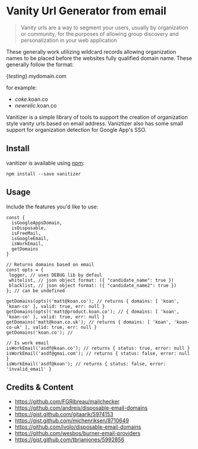 # Vanity Url Generator from email
> Vanity urls are a way to segment your users, usually by organization or community, for the purposes of allowing group 
discovery and personalization in your web application 

These generally work utilizing wildcard records allowing organization names to be placed
before the websites fully qualified domain name. These generally follow the format:

{_testing_}.mydomain.com

for example:

* _coke_.koan.co
* _newrelic_.koan.co


Vanitizer is a simple library of tools to support the creation of organization style vanity urls based on email address.
Vaniztizer also has some small support for organization detection for Google App's SSO.  

## Install
vanitizer is available using [npm](https://npmjs.org):
```
npm install --save vanitizer
```

## Usage

Include the features you'd like to use:

```
const {
  isGoogleAppsDomain,
  isDisposable,
  isFreeMail,
  isGoogleEmail,
  isWorkEmail,
  getDomains
}

// Returns domains based on email
const opts = {
 logger, // uses DEBUG lib by defaul
 whitelist, // json object format: ({ "candidate_name": true })
 blacklist, // json object format: ({ "candidate_name2": true })
}; // can be undefined

getDomains(opts)('matt@koan.co'); // returns { domains: [ 'koan', 'koan-co' ], valid: true, err: null }
getDomains(opts)('matt@product.koan.co'); // { domains: [ 'koan', 'koan-co' ], valid: true, err: null }
getDomains('matt@koan.co.uk'); // returns { domains: [ 'koan', 'koan-co-uk' ], valid: true, err: null }
getDomains('koan.co'); //

// Is work email
isWorkEmail('asdf@koan.co'); // returns { status: true, error: null }
isWorkEmail('asdf@gmai.com'); // returns { status: false, error: null }
isWorkEmail('asdf@koan'); // returns { status: false, error: 'invalid_email' }

```

## Credits & Content
* https://github.com/FGRibreau/mailchecker
* https://github.com/andreis/disposable-email-domains
* https://gist.github.com/gitaarik/5974153
* https://gist.github.com/michenriksen/8710649
* https://github.com/ivolo/disposable-email-domains
* https://github.com/wesbos/burner-email-providers
* https://gist.github.com/tbrianjones/5992856

